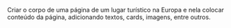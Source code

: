 Criar o corpo de uma página de um lugar turístico na Europa e nela colocar conteúdo da página, adicionando textos, cards, imagens, entre outros. 
